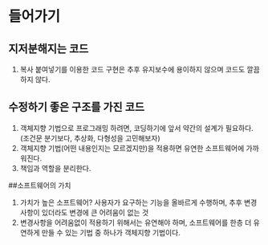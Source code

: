 # 들어가기
## 지저분해지는 코드
1. 복사 붙여넣기를 이용한 코드 구현은 추후 유지보수에 용이하지 않으며 코드도 깔끔하지 않다.

## 수정하기 좋은 구조를 가진 코드
1. 객체지향 기법으로 프로그래밍 하려면, 코딩하기에 앞서 약간의 설계가 필요하다. (조건문 분기보다, 추상화, 다형성을 고민해보자)
2. 객체지향 기법(어떤 내용인지는 모르겠지만)을 적용하면 유연한 소프트웨어에 가까워진다.
3. 책임과 역할을 분리한다.

##소프트웨어의 가치
1. 가치가 높은 소프트웨어? 사용자가 요구하는 기능을 올바르게 수행하며, 추후 변경사항이 있더라도 변경에 큰 어려움이 없는 것
2. 변경사항을 어려움없이 적용하기 위해서는 유연해야 하며, 소프트웨어를 한층 더 유연하게 만들 수 있는 기법 중 하나가 객체지향 기법이다.

